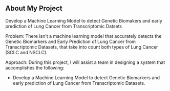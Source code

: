 ## About My Project

Develop a Machine Learning Model to detect Genetic Biomakers and early prediction of Lung Cancer from Transcriptomic Datsets

Problem: There isn't a machine learning model that accurately detects the Genetic Biomarkers and Early Prediction of Lung Cancer from Transcriptomic Datasets, that take into count both types of Lung Cancer (SCLC and NSCLC). 

Approach: During this project, I will assist a team in designing a system that accomplishes the following: 

- Develop a Machine Learning Model to detect Genetic Biomarkers and early prediction of Lung Cancer from Transcriptomic Datasets.


